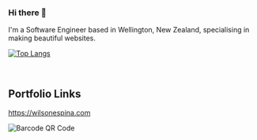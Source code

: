 ### Hi there 👋

I'm a Software Engineer based in Wellington, New Zealand, specialising in making beautiful websites.


<!-- ![](https://github-readme-stats.vercel.app/api?username=wilsonespina&show_icons=true&theme=dracula) -->

[![Top Langs](https://github-readme-stats.vercel.app/api/top-langs/?username=wilsonespina&theme=dracula&layout=compact)](https://github.com/wilsonespina/github-readme-stats)

<br/>

## Portfolio Links

<a href="https://wilsonespina.com" target="_blank">https://wilsonespina.com</a>

![Barcode QR Code](https://user-images.githubusercontent.com/26044376/233903658-da29dc37-2534-491b-99ba-d0bb1629f3e5.png)

<!--
**wilsonespina/wilsonespina** is a ✨ _special_ ✨ repository because its `README.md` (this file) appears on your GitHub profile.

Here are some ideas to get you started:

- 🔭 I’m currently working on ...
- 🌱 I’m currently learning ...
- 👯 I’m looking to collaborate on ...
- 🤔 I’m looking for help with ...
- 💬 Ask me about ...
- 📫 How to reach me: ...
- 😄 Pronouns: ...
- ⚡ Fun fact: ...
-->
